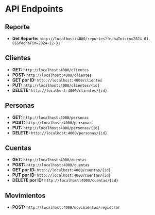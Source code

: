 # API Endpoints

## Reporte
- **Get Reporte:** `http://localhost:4000/reportes?fechaInicio=2024-01-01&fechaFin=2024-12-31`

## Clientes
- **GET:** `http://localhost:4000/clientes`
- **POST:** `http://localhost:4000/clientes`
- **GET por ID:** `http://localhost:4000/clientes`
- **PUT:** `http://localhost:4000/clientes/{id}`
- **DELETE:** `http://localhost:4000/clientes/{id}`

## Personas
- **GET:** `http://localhost:4000/personas`
- **POST:** `http://localhost:4000/personas`
- **PUT:** `http://localhost:4000/personas/{id}`
- **DELETE:** `http://localhost:4000/personas/{id}`

## Cuentas
- **GET:** `http://localhost:4000/cuentas`
- **POST:** `http://localhost:4000/cuentas`
- **GET por ID:** `http://localhost:4000/cuentas/{id}`
- **PUT por ID:** `http://localhost:4000/cuentas/{id}`
- **DELETE por ID:** `http://localhost:4000/cuentas/{id}`

## Movimientos
- **POST:** `http://localhost:4000/movimientos/registrar`
